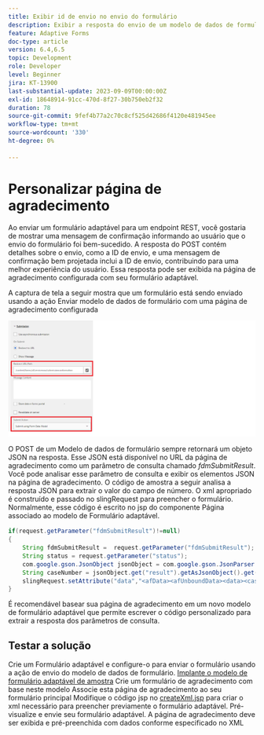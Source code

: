 ```yaml
---
title: Exibir id de envio no envio do formulário
description: Exibir a resposta do envio de um modelo de dados de formulário na página de agradecimento
feature: Adaptive Forms
doc-type: article
version: 6.4,6.5
topic: Development
role: Developer
level: Beginner
jira: KT-13900
last-substantial-update: 2023-09-09T00:00:00Z
exl-id: 18648914-91cc-470d-8f27-30b750eb2f32
duration: 78
source-git-commit: 9fef4b77a2c70c8cf525d42686f4120e481945ee
workflow-type: tm+mt
source-wordcount: '330'
ht-degree: 0%

---
```


# Personalizar página de agradecimento

Ao enviar um formulário adaptável para um endpoint REST, você gostaria de mostrar uma mensagem de confirmação informando ao usuário que o envio do formulário foi bem-sucedido. A resposta do POST contém detalhes sobre o envio, como a ID de envio, e uma mensagem de confirmação bem projetada inclui a ID de envio, contribuindo para uma melhor experiência do usuário. Essa resposta pode ser exibida na página de agradecimento configurada com seu formulário adaptável.

A captura de tela a seguir mostra que um formulário está sendo enviado usando a ação Enviar modelo de dados de formulário com uma página de agradecimento configurada

![página de agradecimento](./assets/thank-you-page-fdm-submit.png)

O POST de um Modelo de dados de formulário sempre retornará um objeto JSON na resposta. Esse JSON está disponível no URL da página de agradecimento como um parâmetro de consulta chamado _fdmSubmitResult_. Você pode analisar esse parâmetro de consulta e exibir os elementos JSON na página de agradecimento.
O código de amostra a seguir analisa a resposta JSON para extrair o valor do campo de número. O xml apropriado é construído e passado no slingRequest para preencher o formulário. Normalmente, esse código é escrito no jsp do componente Página associado ao modelo de Formulário adaptável.

```java
if(request.getParameter("fdmSubmitResult")!=null)
{
    String fdmSubmitResult =  request.getParameter("fdmSubmitResult");
    String status = request.getParameter("status");
    com.google.gson.JsonObject jsonObject = com.google.gson.JsonParser.parseString(fdmSubmitResult).getAsJsonObject();
    String caseNumber = jsonObject.get("result").getAsJsonObject().get("number").getAsString();
    slingRequest.setAttribute("data","<afData><afUnboundData><data><caseNumber>"+caseNumber+"</caseNumber><status>"+status+"</status></data></afUnboundData></afData>");
}
```

É recomendável basear sua página de agradecimento em um novo modelo de formulário adaptável que permite escrever o código personalizado para extrair a resposta dos parâmetros de consulta.

## Testar a solução

Crie um Formulário adaptável e configure-o para enviar o formulário usando a ação de envio do modelo de dados de formulário.
[Implante o modelo de formulário adaptável de amostra](assets/thank-you-page-template.zip)
Crie um formulário de agradecimento com base neste modelo Associe esta página de agradecimento ao seu formulário principal Modifique o código jsp no [createXml.jsp](http://localhost:4502/apps/thank-you-page-template/component/page/thankyoupage/createxml.jsp) para criar o xml necessário para preencher previamente o formulário adaptável.
Pré-visualize e envie seu formulário adaptável.
A página de agradecimento deve ser exibida e pré-preenchida com dados conforme especificado no XML
